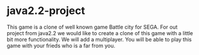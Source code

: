 # java2.2-project

This game is a clone of well known game Battle city for SEGA.
For out project from java2.2 we would like to create a clone of this game with a little bit more functionality.
We will add a multiplayer. You will be able to play this game with your frieds who is a far from you.
